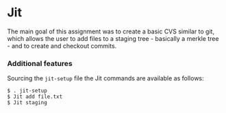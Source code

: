 # Jit

The main goal of this assignment was to create a basic CVS similar to git, which allows the user to add files to a staging tree - basically a merkle tree - and to create and checkout commits. 

### Additional features

Sourcing the `jit-setup` file the Jit commands are available as follows: 

```
$ . jit-setup
$ Jit add file.txt
$ Jit staging
```